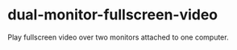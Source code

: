dual-monitor-fullscreen-video
=============================

Play fullscreen video over two monitors attached to one computer.
